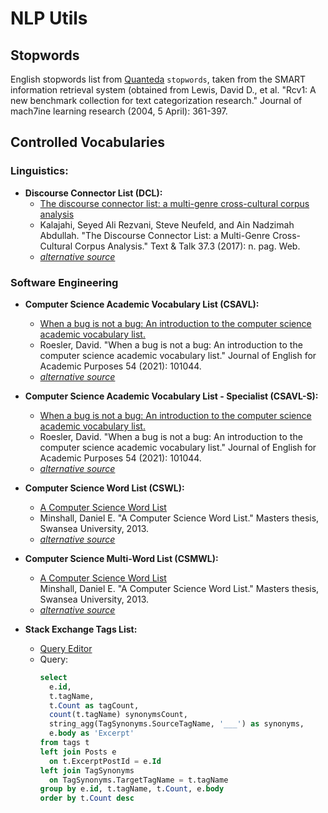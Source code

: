 # NLP Utils

## Stopwords
English stopwords list from [Quanteda](https://quanteda.io/reference/stopwords.html) `stopwords`, taken from the SMART information retrieval system (obtained from Lewis, David D., et al. "Rcv1: A new benchmark collection for text categorization research." Journal of mach7ine learning research (2004, 5 April): 361-397.  

## Controlled Vocabularies

### Linguistics:

* **Discourse Connector List (DCL):**
  * [The discourse connector list: a multi-genre cross-cultural corpus analysis](https://www.academia.edu/56197786/The_discourse_connector_list_a_multi_genre_cross_cultural_corpus_analysis)  
  * Kalajahi, Seyed Ali Rezvani, Steve Neufeld, and Ain Nadzimah Abdullah. "The Discourse Connector List: a Multi-Genre Cross-Cultural Corpus Analysis." Text & Talk 37.3 (2017): n. pag. Web.  
  * [*alternative source*](https://www.eapfoundation.com/vocab/academic/other/dcl/#thedcl)  

### Software Engineering

* **Computer Science Academic Vocabulary List (CSAVL):**
  * [When a bug is not a bug: An introduction to the computer science academic vocabulary list.](https://www.semanticscholar.org/paper/When-a-bug-is-not-a-bug%3A-An-introduction-to-the-Roesler/326a8902daa2492165ae5a0e1edf7964775397ef)  
  * Roesler, David. "When a bug is not a bug: An introduction to the computer science academic vocabulary list." Journal of English for Academic Purposes 54 (2021): 101044.  
  * [*alternative source*](https://www.eapfoundation.com/vocab/academic/other/csavl/)  

* **Computer Science Academic Vocabulary List - Specialist (CSAVL-S):**
  * [When a bug is not a bug: An introduction to the computer science academic vocabulary list.](https://www.semanticscholar.org/paper/When-a-bug-is-not-a-bug%3A-An-introduction-to-the-Roesler/326a8902daa2492165ae5a0e1edf7964775397ef)  
  * Roesler, David. "When a bug is not a bug: An introduction to the computer science academic vocabulary list." Journal of English for Academic Purposes 54 (2021): 101044.  
  * [*alternative source*](https://www.eapfoundation.com/vocab/academic/other/csavl/)  

* **Computer Science Word List (CSWL):**
  * [A Computer Science Word List](https://www.baleap.org/wp-content/uploads/2016/03/Daniel-Minshall.pdf)  
  * Minshall, Daniel E. "A Computer Science Word List." Masters thesis, Swansea University, 2013.  
  * [*alternative source*](https://www.eapfoundation.com/vocab/academic/other/csavl/)  


* **Computer Science Multi-Word List (CSMWL):**
  * [A Computer Science Word List](https://www.baleap.org/wp-content/uploads/2016/03/Daniel-Minshall.pdf)  
Minshall, Daniel E. "A Computer Science Word List." Masters thesis, Swansea University, 2013.  
  * [*alternative source*](https://www.eapfoundation.com/vocab/academic/other/csavl/)  

* **Stack Exchange Tags List:**
  * [Query Editor](https://data.stackexchange.com/stackoverflow/query/edit/1602765)  
  * Query:
    ```SQL
    select 
      e.id,
      t.tagName,
      t.Count as tagCount,
      count(t.tagName) synonymsCount,
      string_agg(TagSynonyms.SourceTagName, '___') as synonyms,
      e.body as 'Excerpt'
    from tags t
    left join Posts e
      on t.ExcerptPostId = e.Id
    left join TagSynonyms 
      on TagSynonyms.TargetTagName = t.tagName
    group by e.id, t.tagName, t.Count, e.body
    order by t.Count desc
    ```
